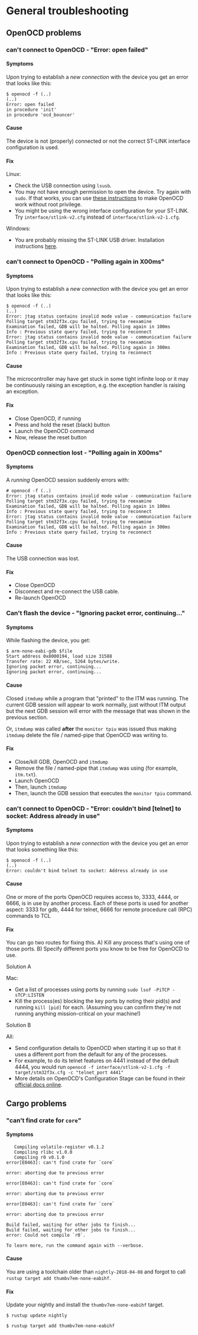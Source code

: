 # General troubleshooting

## OpenOCD problems

### can't connect to OpenOCD - "Error: open failed"

#### Symptoms

Upon trying to establish a *new connection* with the device you get an error
that looks like this:

```
$ openocd -f (..)
(..)
Error: open failed
in procedure 'init'
in procedure 'ocd_bouncer'
```

#### Cause

The device is not (properly) connected or not the correct ST-LINK interface
configuration is used.

#### Fix

Linux:

- Check the USB connection using `lsusb`.
- You may not have enough permission to open the device. Try again with `sudo`.
  If that works, you can use [these instructions] to make OpenOCD work without
  root privilege.
- You might be using the wrong interface configuration for your ST-LINK.
  Try `interface/stlink-v2.cfg` instead of `interface/stlink-v2-1.cfg`.

[these instructions]: ../../03-setup/linux.md#udev-rules

Windows:

- You are probably missing the ST-LINK USB driver. Installation instructions
  [here].

[here]: ../../03-setup/windows.md#st-link-usb-driver

### can't connect to OpenOCD - "Polling again in X00ms"

#### Symptoms

Upon trying to establish a *new connection* with the device you get an error
that looks like this:

```
$ openocd -f (..)
(..)
Error: jtag status contains invalid mode value - communication failure
Polling target stm32f3x.cpu failed, trying to reexamine
Examination failed, GDB will be halted. Polling again in 100ms
Info : Previous state query failed, trying to reconnect
Error: jtag status contains invalid mode value - communication failure
Polling target stm32f3x.cpu failed, trying to reexamine
Examination failed, GDB will be halted. Polling again in 300ms
Info : Previous state query failed, trying to reconnect
```

#### Cause

The microcontroller may have get stuck in some tight infinite loop or it may be
continuously raising an exception, e.g. the exception handler is raising an
exception.

#### Fix

- Close OpenOCD, if running
- Press and hold the reset (black) button
- Launch the OpenOCD command
- Now, release the reset button


### OpenOCD connection lost - "Polling again in X00ms"

#### Symptoms

A *running* OpenOCD session suddenly errors with:

```
# openocd -f (..)
Error: jtag status contains invalid mode value - communication failure
Polling target stm32f3x.cpu failed, trying to reexamine
Examination failed, GDB will be halted. Polling again in 100ms
Info : Previous state query failed, trying to reconnect
Error: jtag status contains invalid mode value - communication failure
Polling target stm32f3x.cpu failed, trying to reexamine
Examination failed, GDB will be halted. Polling again in 300ms
Info : Previous state query failed, trying to reconnect
```

#### Cause

The USB connection was lost.

#### Fix

- Close OpenOCD
- Disconnect and re-connect the USB cable.
- Re-launch OpenOCD

### Can't flash the device - "Ignoring packet error, continuing..."

#### Symptoms

While flashing the device, you get:

```
$ arm-none-eabi-gdb $file
Start address 0x8000194, load size 31588
Transfer rate: 22 KB/sec, 5264 bytes/write.
Ignoring packet error, continuing...
Ignoring packet error, continuing...
```

#### Cause

Closed `itmdump` while a program that "printed" to the ITM was running. The
current GDB session will appear to work normally, just without ITM output but
the next GDB session will error with the message that was shown in the previous
section.

Or, `itmdump` was called **after** the `monitor tpiu` was issued thus making
`itmdump` delete the file / named-pipe that OpenOCD was writing to.

#### Fix

- Close/kill GDB, OpenOCD and `itmdump`
- Remove the file / named-pipe that `itmdump` was using (for example,
  `itm.txt`).
- Launch OpenOCD
- Then, launch `itmdump`
- Then, launch the GDB session that executes the `monitor tpiu` command.


### can't connect to OpenOCD - "Error: couldn't bind [telnet] to socket: Address already in use"

#### Symptoms

Upon trying to establish a *new connection* with the device you get an error
that looks something like this:

```
$ openocd -f (..)
(..)
Error: couldn't bind telnet to socket: Address already in use
```

#### Cause

One or more of the ports OpenOCD requires access to, 3333, 4444, or 6666, is in use by another process. Each of these ports is used for another aspect: 3333 for gdb, 4444 for telnet, 6666 for remote procedure call (RPC) commands to TCL

#### Fix

You can go two routes for fixing this. A) Kill any process that's using one of those ports. B) Specify different ports you know to be free for OpenOCD to use.

Solution A

Mac:
- Get a list of processes using ports by running `sudo lsof -PiTCP -sTCP:LISTEN`
- Kill the process(es) blocking the key ports by noting their pid(s) and running `kill [pid]` for each. (Assuming you can confirm they're not running anything mission-critical on your machine!)

Solution B

All:
- Send configuration details to OpenOCD when starting it up so that it uses a different port from the default for any of the processes.
- For example, to do its telnet features on 4441 instead of the default 4444, you would run `openocd -f interface/stlink-v2-1.cfg -f target/stm32f3x.cfg -c "telnet_port 4441"`
- More details on OpenOCD's Configuration Stage can be found in their [official docs online](http://openocd.org/doc/html/Server-Configuration.html).


## Cargo problems

### "can't find crate for `core`"

#### Symptoms

```
   Compiling volatile-register v0.1.2
   Compiling rlibc v1.0.0
   Compiling r0 v0.1.0
error[E0463]: can't find crate for `core`

error: aborting due to previous error

error[E0463]: can't find crate for `core`

error: aborting due to previous error

error[E0463]: can't find crate for `core`

error: aborting due to previous error

Build failed, waiting for other jobs to finish...
Build failed, waiting for other jobs to finish...
error: Could not compile `r0`.

To learn more, run the command again with --verbose.
```

#### Cause

You are using a toolchain older than `nightly-2018-04-08` and forgot to call `rustup target add
thumbv7em-none-eabihf`.

#### Fix

Update your nightly and install the `thumbv7em-none-eabihf` target.

``` console
$ rustup update nightly

$ rustup target add thumbv7em-none-eabihf
```
